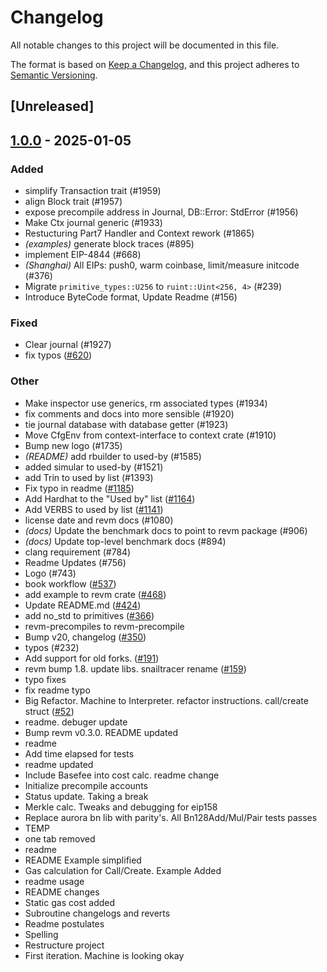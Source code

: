 # Changelog

All notable changes to this project will be documented in this file.

The format is based on [Keep a Changelog](https://keepachangelog.com/en/1.0.0/),
and this project adheres to [Semantic Versioning](https://semver.org/spec/v2.0.0.html).

## [Unreleased]

## [1.0.0](https://github.com/dacozai/revm/releases/tag/revm-context-interface-v1.0.0) - 2025-01-05

### Added

- simplify Transaction trait (#1959)
- align Block trait (#1957)
- expose precompile address in Journal, DB::Error: StdError (#1956)
- Make Ctx journal generic (#1933)
- Restucturing Part7 Handler and Context rework (#1865)
- *(examples)* generate block traces (#895)
- implement EIP-4844 (#668)
- *(Shanghai)* All EIPs: push0, warm coinbase, limit/measure initcode (#376)
- Migrate `primitive_types::U256` to `ruint::Uint<256, 4>` (#239)
- Introduce ByteCode format, Update Readme (#156)

### Fixed

- Clear journal (#1927)
- fix typos ([#620](https://github.com/dacozai/revm/pull/620))

### Other

- Make inspector use generics, rm associated types (#1934)
- fix comments and docs into more sensible (#1920)
- tie journal database with database getter (#1923)
- Move CfgEnv from context-interface to context crate (#1910)
- Bump new logo (#1735)
- *(README)* add rbuilder to used-by (#1585)
- added simular to used-by (#1521)
- add Trin to used by list (#1393)
- Fix typo in readme ([#1185](https://github.com/dacozai/revm/pull/1185))
- Add Hardhat to the "Used by" list ([#1164](https://github.com/dacozai/revm/pull/1164))
- Add VERBS to used by list ([#1141](https://github.com/dacozai/revm/pull/1141))
- license date and revm docs (#1080)
- *(docs)* Update the benchmark docs to point to revm package (#906)
- *(docs)* Update top-level benchmark docs (#894)
- clang requirement (#784)
- Readme Updates (#756)
- Logo (#743)
- book workflow ([#537](https://github.com/dacozai/revm/pull/537))
- add example to revm crate ([#468](https://github.com/dacozai/revm/pull/468))
- Update README.md ([#424](https://github.com/dacozai/revm/pull/424))
- add no_std to primitives ([#366](https://github.com/dacozai/revm/pull/366))
- revm-precompiles to revm-precompile
- Bump v20, changelog ([#350](https://github.com/dacozai/revm/pull/350))
- typos (#232)
- Add support for old forks. ([#191](https://github.com/dacozai/revm/pull/191))
- revm bump 1.8. update libs. snailtracer rename ([#159](https://github.com/dacozai/revm/pull/159))
- typo fixes
- fix readme typo
- Big Refactor. Machine to Interpreter. refactor instructions. call/create struct ([#52](https://github.com/dacozai/revm/pull/52))
- readme. debuger update
- Bump revm v0.3.0. README updated
- readme
- Add time elapsed for tests
- readme updated
- Include Basefee into cost calc. readme change
- Initialize precompile accounts
- Status update. Taking a break
- Merkle calc. Tweaks and debugging for eip158
- Replace aurora bn lib with parity's. All Bn128Add/Mul/Pair tests passes
- TEMP
- one tab removed
- readme
- README Example simplified
- Gas calculation for Call/Create. Example Added
- readme usage
- README changes
- Static gas cost added
- Subroutine changelogs and reverts
- Readme postulates
- Spelling
- Restructure project
- First iteration. Machine is looking okay

